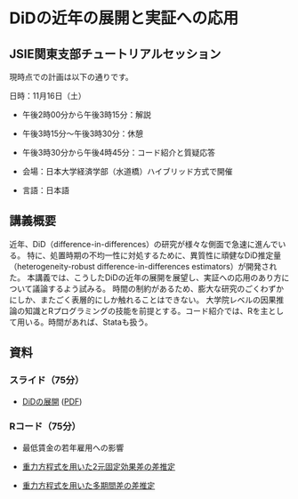 # DiDの近年の展開と実証への応用

## JSIE関東支部チュートリアルセッション


現時点での計画は以下の通りです。

日時：11月16日（土）

- 午後2時00分から午後3時15分：解説
- 午後3時15分〜午後3時30分：休憩
- 午後3時30分から午後4時45分：コード紹介と質疑応答

- 会場：日本大学経済学部（水道橋）ハイブリッド方式で開催
- 言語：日本語

  
## 講義概要

<!--

応用の分野では、計量理論的な根拠なく、DiD（difference-in-differences）の様々な技法が用いられてきた。
近年、TWFEモデル（two-way fixed effects model）をはじめとするDiDの慣例的な使用に対する批判と新しい手法の開発が急速に進んでいる。
その際たるものが、TWFEモデル（two-way fixed effects model）である。
ここ5年ほどの間に、TWFEモデルをはじめとするDiDの慣例的な使用に対する批判と新しいDiD推定法の開発が急速に進んでいる。
現在では、処置時期に不均一性がある場合、TWFEモデルによる推定値が信頼できないことに幅広い合意が得られている。
処置時期の不均一性に対処するために、多くの新しい有望なDiD（difference-in-differences）推定量が開発されている。
-->


近年、DiD（difference-in-differences）の研究が様々な側面で急速に進んでいる。
特に、処置時期の不均一性に対処するために、異質性に頑健なDiD推定量（heterogeneity-robust difference-in-differences estimators）が開発された。
本講義では、こうしたDiDの近年の展開を展望し、実証への応用のあり方について議論するよう試みる。
時間の制約があるため、膨大な研究のごくわずかにしか、またごく表層的にしか触れることはできない。
大学院レベルの因果推論の知識とRプログラミングの技能を前提とする。コード紹介では、Rを主として用いる。時間があれば、Stataも扱う。




## 資料

### スライド（75分）

- [DiDの展開](https://rpubs.com/ayumuR/Roth2023survey_short)  ([PDF](DiDの展開.pdf))

### Rコード（75分）

- 最低賃金の若年雇用への影響

- [重力方程式を用いた2元固定効果差の差推定](https://rpubs.com/ayumuR/gravity_fixest_twfe)

- [重力方程式を用いた多期間差の差推定](https://rpubs.com/ayumuR/gravity_fixest_es)

<!--  重力方程式を用いた時差あり差の差推定 -->



